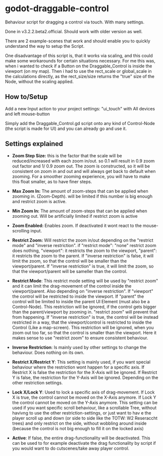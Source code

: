 # godot-draggable-control
Behaviour script for dragging a control via touch. With many settings.

Done in v3.2.2.beta2.official. Should work with older version as well.

There are 2 example-scenes that work and should enable you to quickly understand the way to setup the Script.

One disadvantage of this script is, that it works via scaling, and this could make some workarounds for certain situations necessary. For me this was, when i wanted to check if a Button on the Draggable_Control is inside the viewport (on my map). Then i had to use the rect_scale or global_scale in the calculations directly, as the rect_size/size returns the "true" size of the Node, without the scaling applied.

## How to/Setup

Add a new Input action to your project settings: "ui_touch" with All devices and left mouse-button

Simply add the Draggable_Control.gd script onto any kind of Control-Node (the script is made for UI) and you can already go and use it.



## Settings explained


- **Zoom Step Size:** this is the factor that the scale will be reduced/increased with each zoom in/out. so 0.1 will result in 0.9 zoom out factor and 1/ 0.9 zoom out. The zoom is constructed, so it will be consistent on zoom in and out and will always get back to default when zooming. For a smoother zooming experience, you will have to make this float smaller, as to have finer steps.

- **Max Zoom In:** The amount of zoom-steps that can be applied when zooming in. (Zoom-Depth). will be limited if this number is big enough and restrict zoom is active.

- **Min Zoom In:** The amount of zoom-steps that can be applied when zooming out. Will be artificially limited if restrict zoom is active

- **Zoom Enabled:** Enables zoom. If deactivated it wont react to the mouse-scrolling input.

- **Restrict Zoom:** Will restrict the zoom in/out depending on the "restrict mode" and "inverse restriction". if "restrict mode": "none" restrict zoom does nothing, "viewport": it restricts the zoom to the viewport, "parent": it restricts the zoom to the parent. If "inverse restriction" is false, it will limit the zoom, so that the control will be smaller than the viewport/parent. If "inverse restriction" is true, it will limit the zoom, so that the viewport/parent will be sameller than the control.

- **Restrict Mode**: This restrict mode setting will be used by "restrict zoom" and it can limit the drag-movement of the control inside the viewport/parent. Also depending on "inverse restriction". If "viewport" the control will be restricted to inside the viewport. If "parent" the control will be limited to inside the parent UI Element (must also be a Control-Node). This restriction will be ignored, if the control gets bigger than the parent/viewport by zooming in. "restrict zoom" will prevent that from happening. If "inverse restriction" is true, the control will be instead restricted in a way, that the viewport/control is restricted to inside the Control (Like a map-screen). This restriction will be ignored, when you zoom out too far, so that the control is smaller than the viewport. Here it makes sense to use "restrict zoom" to ensure consistent behaviour.

- **Inverse Restriction**: Is mainly used by other settings to change the behaviour. Does nothing on its own.

- **Restrict X/Restrict Y**: This setting is mainly used, if you want special behaviour where the restriction wont happen for a specific axis. If Restrict X is false the restriction for the X-Axis will be ignored. If Restrict Y is false, the restriction for the Y-Axis will be ignored. Depending on the other restriction settings.

- **Lock X/Lock Y**: Used to lock a specific axis of drag-movement. If Lock X is true, the control cannot be moved on the X-Axis anymore. If Lock Y the control cannot be moved on the Y-Axis anymore. This setting can be used if you want specific scroll behaviour, like a scrollable Tree, without havivng to use the other restriction-settings, or just want to hav e the player scroll up and down (or side to side like the TOTW: W2 Reseraccht trees) and only restrict on the side, without wobbling around inside (because the control is not big enough to fill it on the locked axis)

- **Active**: If false, the entire drag-functionality will be deactivated. This can be used to for example deactivate the drag functionality by script if you would want to do cutscenes/take away player control.
